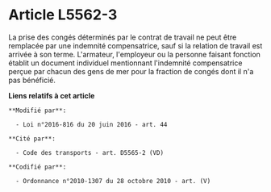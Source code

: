 # Article L5562-3

La prise des congés déterminés par le contrat de travail ne peut être remplacée par une indemnité compensatrice, sauf si la
relation de travail est arrivée à son terme. L'armateur, l'employeur ou la personne faisant fonction  établit un document
individuel mentionnant l'indemnité compensatrice perçue par chacun des gens de mer pour la fraction de congés dont il n'a pas
bénéficié.

**Liens relatifs à cet article**

	**Modifié par**:

	  - Loi n°2016-816 du 20 juin 2016 - art. 44

	**Cité par**:

	  - Code des transports - art. D5565-2 (VD)

	**Codifié par**:

	  - Ordonnance n°2010-1307 du 28 octobre 2010 - art. (V)
